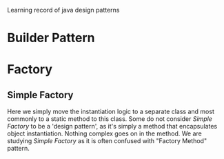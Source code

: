 Learning record of java design patterns

# Builder Pattern

# Factory
## Simple Factory
Here we simply move the instantiation logic to a separate class and most commonly to a static method to this class.
Some do not consider _Simple Factory_ to be a 'design pattern', as it's simply  a method that encapsulates object instantiation.
Nothing complex goes on in the method.
We are studying _Simple Factory_ as it is often confused with "Factory Method" pattern.

## 
